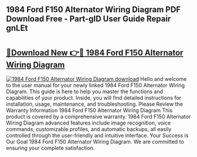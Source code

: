 ## 1984 Ford F150 Alternator Wiring Diagram PDF Download Free - Part-gID User Guide Repair gnLEt

# <h2><a href="http://dfmbs2i.blite.top/?on=1984+Ford+F150+Alternator+Wiring+Diagram">🔗Download New 👉🔴 1984 Ford F150 Alternator Wiring Diagram</a></h2>

[![1984 Ford F150 Alternator Wiring Diagram download](https://i.imgur.com/lujVjoI.png)](http://dfmbs2i.blite.top/?on=1984+Ford+F150+Alternator+Wiring+Diagram)
Hello and welcome to the user manual for your newly linked 1984 Ford F150 Alternator Wiring Diagram. This guide is here to help you master the functions and capabilities of your product. Inside, you will find detailed instructions for installation, usage, maintenance, and troubleshooting. Please Review the Warranty Information 1984 Ford F150 Alternator Wiring Diagram This product is covered by a comprehensive warranty. 1984 Ford F150 Alternator Wiring Diagram advanced features include image recognition, voice commands, customizable profiles, and automatic backups, all easily controlled through the user-friendly and intuitive interface. Your Success is Our Goal 1984 Ford F150 Alternator Wiring Diagram. We are committed to ensuring your complete satisfaction.
